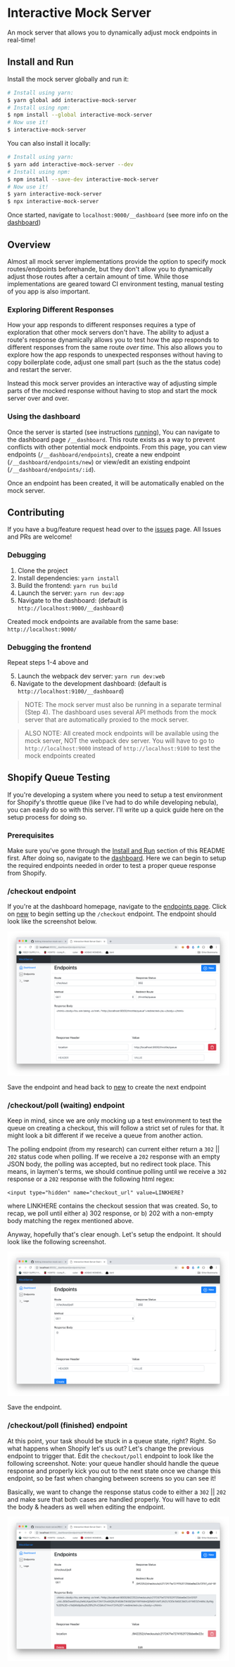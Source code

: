 # Interactive Mock Server

An mock server that allows you to dynamically adjust mock endpoints in real-time!

## Install and Run

Install the mock server globally and run it:
```sh
# Install using yarn:
$ yarn global add interactive-mock-server
# Install using npm:
$ npm install --global interactive-mock-server
# Now use it!
$ interactive-mock-server
```

You can also install it locally:
```sh
# Install using yarn:
$ yarn add interactive-mock-server --dev
# Install using npm:
$ npm install --save-dev interactive-mock-server
# Now use it!
$ yarn interactive-mock-server
$ npx interactive-mock-server
```

Once started, navigate to `localhost:9000/__dashboard` (see more info on the [dashboard](#using-the-dashboard))

## Overview

Almost all mock server implementations provide the option to specify mock routes/endpoints 
beforehande, but they don't allow you to dynamically adjust those routes after a certain 
amount of time. While those implementations are geared toward CI environment testing, manual 
testing of you app is also important.

### Exploring Different Responses

How your app responds to different responses requires a type of exploration that other mock 
servers don't have. The ability to adjust a route's response dynamically allows you to test 
how the app responds to different responses from the same route _over time_. This also allows 
you to explore how the app responds to unexpected responses without having to copy boilerplate 
code, adjust one small part (such as the the status code) and restart the server. 

Instead this mock server provides an interactive way of adjusting simple parts of the mocked 
response without having to stop and start the mock server over and over.

### Using the dashboard

Once the server is started (see instructions [running](#install-and-run)), You can navigate to the
dashboard page `/__dashboard`. This route exists as a way to prevent conflicts with other 
potential mock endpoints. From this page, you can view endpoints (`/__dashboard/endpoints`), 
create a new endpoint (`/__dashboard/endpoints/new`) or view/edit an existing endpoint 
(`/__dashboard/endpoints/:id`). 

Once an endpoint has been created, it will be automatically enabled on the mock server. 

## Contributing

If you have a bug/feature request head over to the [issues](https://github.com/pr1sm/interactive-mock-server/issues) page. 
All Issues and PRs are welcome!

### Debugging

1. Clone the project
2. Install dependencies: `yarn install`
3. Build the frontend: `yarn run build`
4. Launch the server: `yarn run dev:app`
5. Navigate to the dashboard: (default is `http://localhost:9000/__dashboard`)

Created mock endpoints are available from the same base: `http://localhost:9000/`

### Debugging the frontend

Repeat steps 1-4 above and

5. Launch the webpack dev server: `yarn run dev:web`
6. Navigate to the development dashboard: (default is `http://localhost:9100/__dashboard`)

> NOTE: The mock server must also be running in a separate terminal (Step 4). The dashboard uses 
> several API methods from the mock server that are automatically proxied to the mock server.

> ALSO NOTE: All created mock endpoints will be available using the mock server, NOT the webpack
> dev server. You will have to go to `http://localhost:9000` instead of `http://localhost:9100` 
> to test the mock endpoints created


## Shopify Queue Testing

If you're developing a system where you need to setup a test environment for Shopify's throttle queue (like I've had to do while developing nebula), you can easily do so with this server. I'll write up a quick guide here on the setup process for doing so.

### Prerequisites

Make sure you've gone through the [Install and Run](https://github.com/walmat/interactive-mock-server/blob/master/README.md#install-and-run) section of this README first. After doing so, navigate to the [dashboard](http://localhost:9000/__dashboard). Here we can begin to setup the required endpoints needed in order to test a proper queue response from Shopify.

### /checkout endpoint

If you're at the dashboard homepage, navigate to the [endpoints page](http://localhost:9000/__dashboard/endpoints). Click on [new](http://localhost:9000/__dashboard/endpoints/new) to begin setting up the `/checkout` endpoint. The endpoint should look like the screenshot below.

![/checkout endpoint](_lib/checkout_poll.png?raw=true)

Save the endpoint and head back to [new](http://localhost:9000/__dashboard/endpoints/new) to create the next endpoint

### /checkout/poll (waiting) endpoint

Keep in mind, since we are only mocking up a test environment to test the queue on creating a checkout, this will follow a strict set of rules for that. It might look a bit different if we receive a queue from another action.

The polling endpoint (from my research) can current either return a `302` || `202` status code when polling. If we receive a `202` response with an empty JSON body, the polling was accepted, but no redirect took place. This means, in laymen's terms, we should continue polling until we receive a `302` response or a `202` response with the following html regex:

```
<input type="hidden" name="checkout_url" value=LINKHERE?
```

where LINKHERE contains the checkout session that was created. So, to recap, we poll until either a) 302 response, or b) 202 with a non-empty body matching the regex mentioned above. 

Anyway, hopefully that's clear enough. Let's setup the endpoint. It should look like the following screenshot.

![/checkout waiting](_lib/checkout_poll_waiting.png?raw=true)

Save the endpoint.

### /checkout/poll (finished) endpoint

At this point, your task should be stuck in a queue state, right? Right. So what happens when Shopify let's us out? Let's change the previous endpoint to trigger that. Edit the `checkout/poll` endpoint to look like the following screenshot. Note: your queue handler should handle the queue response and properly kick you out to the next state once we change this endpoint, so be fast when changing between screens so you can see it!

Basically, we want to change the response status code to either a `302` || `202` and make sure that both cases are handled properly. You will have to edit the body & headers as well when editing the endpoint. 

![/checkout finished](_lib/checkout_poll_finish.png?raw=true)
